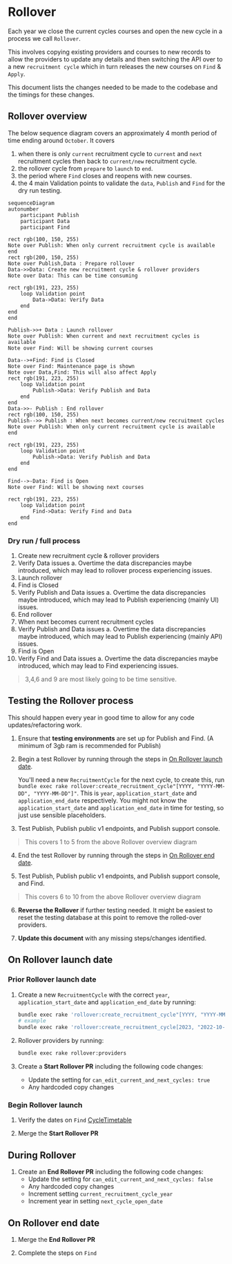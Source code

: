 # Rollover

Each year we close the current cycles courses and open the new cycle in a process we call `Rollover`.


This involves copying existing providers and courses to new records to allow the
providers to update any details and then switching the API over to a new
`recruitment cycle` which in turn releases the new courses on `Find` & `Apply`.

This document lists the changes needed to be made to the codebase and the 
timings for these changes. 

## Rollover overview

The below sequence diagram covers an approximately 4 month period of time ending around `October`.
It covers 
1. when there is only `current` recruitment cycle to `current` and `next` recruitment cycles then 
back to `current/new` recruitment cycle.
2. the rollover cycle from `prepare` to `launch` to `end`.
3. the period where `Find` closes and reopens with new courses.
4. the 4 main Validation points to validate the `data`, `Publish` and `Find` for the dry run testing.

```mermaid
sequenceDiagram
autonumber
    participant Publish
    participant Data
    participant Find

rect rgb(100, 150, 255)
Note over Publish: When only current recruitment cycle is available
end
rect rgb(200, 150, 255)
Note over Publish,Data : Prepare rollover
Data->>Data: Create new recruitment cycle & rollover providers
Note over Data: This can be time consuming

rect rgb(191, 223, 255)
    loop Validation point
        Data->Data: Verify Data
    end
end
end

Publish->>+ Data : Launch rollover
Note over Publish: When current and next recruitment cycles is available
Note over Find: Will be showing current courses

Data-->+Find: Find is Closed
Note over Find: Maintenance page is shown
Note over Data,Find: This will also affect Apply
rect rgb(191, 223, 255)
    loop Validation point
        Publish->Data: Verify Publish and Data 
    end
end
Data->>- Publish : End rollover    
rect rgb(100, 150, 255)
Publish-->> Publish : When next becomes current/new recruitment cycles 
Note over Publish: When only current recruitment cycle is available
end

rect rgb(191, 223, 255)
    loop Validation point
        Publish->Data: Verify Publish and Data 
    end
end

Find-->-Data: Find is Open
Note over Find: Will be showing next courses

rect rgb(191, 223, 255)
    loop Validation point
        Find->Data: Verify Find and Data 
    end
end
```
### Dry run / full process
1. Create new recruitment cycle & rollover providers
2. Verify Data issues
  a. Overtime the data discrepancies maybe introduced, which may lead to rollover process experiencing issues.
3. Launch rollover
4. Find is Closed
5. Verify Publish and Data issues 
  a. Overtime the data discrepancies maybe introduced, which may lead to Publish experiencing (mainly UI) issues. 
6. End rollover    
7. When next becomes current recruitment cycles 
8. Verify Publish and Data issues 
  a. Overtime the data discrepancies maybe introduced, which may lead to Publish experiencing (mainly API) issues.
9. Find is Open
10. Verify Find and Data issues
  a. Overtime the data discrepancies maybe introduced, which may lead to Find experiencing issues.

> 3,4,6 and 9 are most likely going to be time sensitive.
## Testing the Rollover process

This should happen every year in good time to allow for any code
updates/refactoring work.

1. Ensure that **testing environments** are set up for Publish and Find. 
  (A minimum of 3gb ram is recommended for Publish)

2. Begin a test Rollover by running through the steps in
  [On Rollover launch date](#on-rollover-launch-date).

   You'll need a new `RecruitmentCycle` for the next cycle, to create this,
   run `bundle exec rake rollover:create_recruitment_cycle"[YYYY, "YYYY-MM-DD", "YYYY-MM-DD"]"`.
   This is `year`, `application_start_date` and `application_end_date` respectively.
   You might not know the `application_start_date` and `application_end_date` in time for 
   testing, so just use sensible placeholders.

3. Test Publish, Publish public v1 endpoints, and Publish support console.
> This covers 1 to 5 from the above Rollover overview diagram

4. End the test Rollover by running through the steps in
  [On Rollover end date](#on-rollover-end-date).

5. Test Publish, Publish public v1 endpoints, and Publish support console, and Find.
> This covers 6 to 10 from the above Rollover overview diagram

6. **Reverse the Rollover** if further testing needed. It might be easiest to
  reset the testing database at this point to remove the rolled-over providers.

7. **Update this document** with any missing steps/changes identified.

## On Rollover launch date
### Prior Rollover launch date
1. Create a new `RecruitmentCycle` with the correct `year`, `application_start_date` and `application_end_date` by 
running:

    ```bash
    bundle exec rake 'rollover:create_recruitment_cycle"[YYYY, "YYYY-MM-DD", "YYYY-MM-DD"]'
    # example
    bundle exec rake 'rollover:create_recruitment_cycle[2023, "2022-10-11", "2023-09-29"]'
    ```

2. Rollover providers by running:

    ```bash
    bundle exec rake rollover:providers
    ```

3. Create a **Start Rollover PR** including the following code changes:
    - Update the setting for `can_edit_current_and_next_cycles: true`
    - Any hardcoded copy changes

### Begin Rollover launch

1. Verify the dates on `Find` [CycleTimetable](https://github.com/DFE-Digital/find-teacher-training/blob/ae89dee0415679422b8e7af52543fdb1df83689d/app/services/cycle_timetable.rb#L2)

2. Merge the **Start Rollover PR**

## During Rollover

1. Create an **End Rollover PR** including the following code changes:
    - Update the setting for `can_edit_current_and_next_cycles: false`
    - Any hardcoded copy changes
    - Increment setting `current_recruitment_cycle_year`
    - Increment year in setting `next_cycle_open_date`


## On Rollover end date

1. Merge the **End Rollover PR**

2. Complete the steps on `Find`
